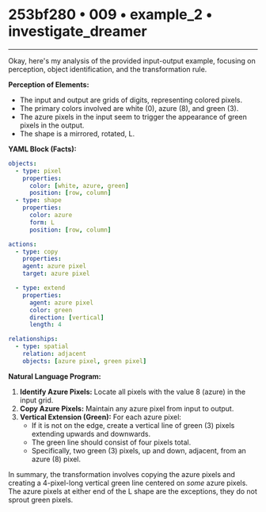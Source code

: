 # 253bf280 • 009 • example_2 • investigate_dreamer

---
Okay, here's my analysis of the provided input-output example, focusing on perception, object identification, and the transformation rule.

**Perception of Elements:**

*   The input and output are grids of digits, representing colored pixels.
*   The primary colors involved are white (0), azure (8), and green (3).
*   The azure pixels in the input seem to trigger the appearance of green pixels in the output.
*    The shape is a mirrored, rotated, L.

**YAML Block (Facts):**



```yaml
objects:
  - type: pixel
    properties:
      color: [white, azure, green]
      position: [row, column]
  - type: shape
    properties:
      color: azure
      form: L
      position: [row, column]

actions:
  - type: copy
    properties:
    agent: azure pixel
    target: azure pixel

  - type: extend
    properties:
      agent: azure pixel
      color: green
      direction: [vertical]
      length: 4

relationships:
  - type: spatial
    relation: adjacent
    objects: [azure pixel, green pixel]
```



**Natural Language Program:**

1.  **Identify Azure Pixels:** Locate all pixels with the value 8 (azure) in the input grid.
2.  **Copy Azure Pixels:** Maintain any azure pixel from input to output.
3.  **Vertical Extension (Green):** For each azure pixel:
    *   If it is not on the edge, create a vertical line of green (3) pixels extending upwards and downwards.
    *   The green line should consist of four pixels total.
    *   Specifically, two green (3) pixels, up and down, adjacent, from an azure (8) pixel.

In summary, the transformation involves copying the azure pixels and creating a 4-pixel-long vertical green line centered on *some* azure pixels. The azure pixels at either end of the L shape are the exceptions, they do not sprout green pixels.

